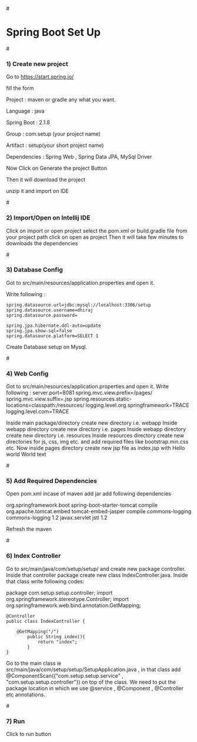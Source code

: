 #<h1>Spring Boot Set Up</h1>

#<h3>1) Create new project</h3>

Go to https://start.spring.io/ 

fill the form

Project : maven or gradle any what you want.

Language : java

Spring Boot : 2.1.8

Group : com.setup (your project name) 

Artifact : setup(your short project name) 

Dependencies : Spring Web , Spring Data JPA,  MySql Driver

Now Click on Generate the project Button

Then it will download the project

unzip it and import on IDE

#<h3>2) Import/Open on Intellij IDE</h3>

Click on import or open project
select the pom.xml or build.gradle file from your project path
click on open as project
Then it will take few minutes to downloads the dependencies

#<h3>3) Database Config</h3>

Got to src/main/resources/application.properties and open it.

Write following :

	spring.datasource.url=jdbc:mysql://localhost:3306/setup
	spring.datasource.username=dhiraj
	spring.datasource.password=

	spring.jpa.hibernate.ddl-auto=update
	spring.jpa.show-sql=false
	spring.datasource.platform=SELECT 1
	
Create Database setup on Mysql.

#<h3>4) Web Config</h3>

Got to src/main/resources/application.properties and open it.
Write following :
server.port=8081
spring.mvc.view.prefix=/pages/
	spring.mvc.view.suffix=.jsp
	spring.resources.static-locations=classpath:/resources/
	logging.level.org.springframework=TRACE
	logging.level.com=TRACE

Inside main package/directory create new directory i.e.   webapp
Inside webapp   directory create new  directory i.e. pages
Inside webapp   directory create new  directory i.e.  resources
Inside resources directory create new directories for js, css, img etc. and add required files like bootstrap.min.css etc.
Now inside pages  directory create new jsp file as index.jsp with Hello world World text

#<h3>5) Add Required Dependencies</h3>

Open pom.xml incase of maven
add <packaging>jar</packaging>
add following  dependencies

<dependency>
          <groupId>org.springframework.boot</groupId>
          <artifactId>spring-boot-starter-tomcat</artifactId>
          <scope>compile</scope>
</dependency>
       
<dependency>
          <groupId>org.apache.tomcat.embed</groupId>
          <artifactId>tomcat-embed-jasper</artifactId>
          <scope>compile</scope>
</dependency>
      
<dependency>
           <groupId>commons-logging</groupId>
           <artifactId>commons-logging</artifactId>
           <version>1.2</version>
</dependency>
      
<dependency>
         <groupId>javax.servlet</groupId>
         <artifactId>jstl</artifactId>
         <version>1.2</version>
</dependency>
       
Refresh the maven 

#<h3>6) Index Controller</h3>
Go to src/main/java/com/setup/setup/ and create new package controller.
Inside that controller package create new class IndexController.java.
Inside that class write following codes:

package com.setup.setup.controller;
	import org.springframework.stereotype.Controller;
	import org.springframework.web.bind.annotation.GetMapping;

	@Controller
	public class IndexController {
    	
		@GetMapping("/")
    		public String index(){
        		return "index";
    		}
	}
	
Go to the main class ie src/main/java/com/setup/setup/SetupApplication.java , in that class add @ComponentScan({"com.setup.setup.service" , "com.setup.setup.controller"}) on top of the class. We need to put the package location in which we use @service , @Component , @Controller etc annotations.   

#<h3>7) Run</h3>
Click to run button
